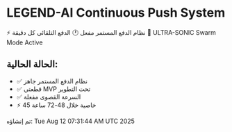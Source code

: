 # LEGEND-AI Continuous Push System
⚡ نظام الدفع المستمر مفعل 
🕐 الدفع التلقائي كل دقيقة
🚀 ULTRA-SONIC Swarm Mode Active

## الحالة الحالية:
- ✅ نظام الدفع المستمر جاهز
- ✅ قطعتي MVP تحت التطوير
- ✅ السرعة القصوى مفعلة
- ⚡ 45 خاصية خلال 48-72 ساعة

تم إنشاؤه: Tue Aug 12 07:31:44 AM UTC 2025

